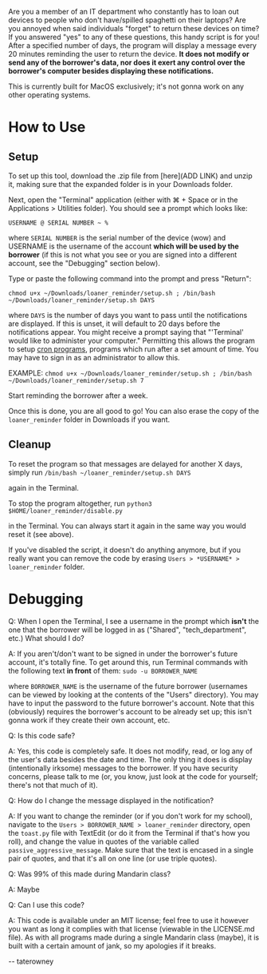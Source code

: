 Are you a member of an IT department who constantly has to loan out devices to people who don't have/spilled spaghetti on their laptops? Are you annoyed when said individuals "forget" to return these devices on time? If you answered "yes" to any of these questions, this handy script is for you! After a specified number of days, the program will display a message every 20 minutes reminding the user to return the device. **It does not modify or send any of the borrower's data, nor does it exert any control over the borrower's computer besides displaying these notifications.**

This is currently built for MacOS exclusively; it's not gonna work on any other operating systems.

# How to Use

## Setup

To set up this tool, download the .zip file from [here](ADD LINK) and unzip it, making sure that the expanded folder is in your Downloads folder.

Next, open the "Terminal" application (either with ⌘ + Space or in the Applications > Utilities folder). You should see a prompt which looks like:

`USERNAME @ SERIAL NUMBER ~ % `

where `SERIAL NUMBER` is the serial number of the device (wow) and USERNAME is the username of the account **which will be used by the borrower** (if this is not what you see or you are signed into a different account, see the "Debugging" section below). 

  Type or paste the following command into the prompt and press "Return":

`chmod u+x ~/Downloads/loaner_reminder/setup.sh ; /bin/bash ~/Downloads/loaner_reminder/setup.sh DAYS`

where `DAYS` is the number of days you want to pass until the notifications are displayed. If this is unset, it will default to 20 days before the notifications appear.
You might receive a prompt saying that "'Terminal' would like to administer your computer." Permitting this allows the program to setup [cron programs](https://en.wikipedia.org/wiki/Cron), programs which run after a set amount of time. You may have to sign in as an administrator to allow this. 

EXAMPLE:
`chmod u+x ~/Downloads/loaner_reminder/setup.sh ; /bin/bash ~/Downloads/loaner_reminder/setup.sh 7`

Start reminding the borrower after a week.

Once this is done, you are all good to go! You can also erase the copy of the `loaner_reminder` folder in Downloads if you want.

## Cleanup

To reset the program so that messages are delayed for another X days, simply run
`/bin/bash ~/loaner_reminder/setup.sh DAYS`

again in the Terminal.

To stop the program altogether, run
`python3 $HOME/loaner_reminder/disable.py`

in the Terminal. You can always start it again in the same way you would reset it (see above).

  If you've disabled the script, it doesn't do anything anymore, but if you really want you can remove the code by erasing `Users > *USERNAME* > loaner_reminder` folder. 


# Debugging

Q: When I open the Terminal, I see a username in the prompt which **isn't** the one that the borrower will be logged in as ("Shared", "tech_department", etc.) What should I do?

A: If you aren't/don't want to be signed in under the borrower's future account, it's totally fine. To get around this, run Terminal commands with the following text **in front** of them:
`sudo -u BORROWER_NAME `

where `BORROWER_NAME` is the username of the future borrower (usernames can be viewed by looking at the contents of the "Users" directory). You may have to input the password to the future borrower's account.
Note that this (obviously) requires the borrower's account to be already set up; this isn't gonna work if they create their own account, etc.

Q: Is this code safe?

A: Yes, this code is completely safe. It does not modify, read, or log any of the user's data besides the date and time. The only thing it does is display (intentionally irksome) messages to the borrower. If you have security concerns, please talk to me (or, you know, just look at the code for yourself; there's not that much of it). 

Q: How do I change the message displayed in the notification?

A: If you want to change the reminder (or if you don't work for my school), navigate to the `Users > BORROWER_NAME > loaner_reminder` directory, open the `toast.py` file with TextEdit (or do it from the Terminal if that's how you roll), and change the value in quotes of the variable called `passive_aggressive_message`. Make sure that the text is encased in a single pair of quotes, and that it's all on one line (or use triple quotes).

Q: Was 99% of this made during Mandarin class?

A: Maybe

Q: Can I use this code?

A: This code is available under an MIT license; feel free to use it however you want as long it complies with that license (viewable in the LICENSE.md file). As with all programs made during a single Mandarin class (maybe), it is built with a certain amount of jank, so my apologies if it breaks.


-- taterowney
